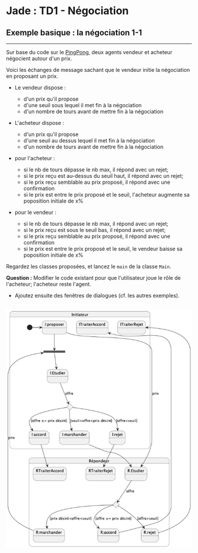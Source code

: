 # Jade : TD1 - Négociation

## Exemple basique : la négociation 1-1 

---

Sur base du code sur le [PingPong](https://github.com/EmmanuelADAM/jade/blob/master/pingPong/), deux agents 
vendeur et acheteur négocient autour d'un prix.

Voici les échanges de message sachant que le vendeur initie la négociation en proposant un prix.
 - Le vendeur dispose : 
   - d'un prix qu'il propose
   - d'une seuil sous lequel il met fin à la négociation
   - d'un nombre de tours avant de mettre fin à la négociation

 - L'acheteur dispose :
   - d'un prix qu'il propose
   - d'une seuil au dessus lequel il met fin à la négociation
   - d'un nombre de tours avant de mettre fin à la négociation

 - pour l'acheteur : 
   - si le nb de tours dépasse le nb max, il répond avec un rejet;
   - si le prix reçu est au-dessus du seuil haut, il répond avec un rejet;
   - si le prix reçu semblable au prix proposé, il répond avec une confirmation
   - si le prix est entre le prix proposé et le seuil, l'acheteur augmente sa poposition initiale de x%

- pour le vendeur :
  - si le nb de tours dépasse le nb max, il répond avec un rejet;
  - si le prix reçu est sous le seuil bas, il répond avec un rejet;
  - si le prix reçu semblable au prix proposé, il répond avec une confirmation
  - si le prix est entre le prix proposé et le seuil, le vendeur baisse sa poposition initiale de x%

Regardez les classes proposées, et lancez le `main` de la classe `Main`.

**Question :** Modifier le code existant pour que l'utilisateur joue le rôle de l'acheteur; l'acheteur reste l'agent.
- Ajoutez ensuite des fenêtres de dialogues (cf. les autres exemples).

![diagramme d'états du principe de négociation](negociation.png)
---